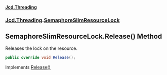 #### [Jcd.Threading](index.md 'index')
### [Jcd.Threading](Jcd.Threading.md 'Jcd.Threading').[SemaphoreSlimResourceLock](SemaphoreSlimResourceLock.md 'Jcd.Threading.SemaphoreSlimResourceLock')

## SemaphoreSlimResourceLock.Release() Method

Releases the lock on the resource.

```csharp
public override void Release();
```

Implements [Release()](IResourceLock.Release().md 'Jcd.Threading.IResourceLock.Release()')